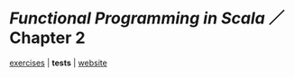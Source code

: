 # _Functional Programming in Scala_ ／ Chapter 2

[exercises](../../../../../../../main/scala/com/martinbrosenberg/exercises/fpinscala/chapter02) | **tests** | [website](https://www.manning.com/books/functional-programming-in-scala)
